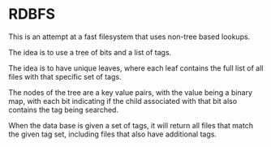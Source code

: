 # RDBFS

This is an attempt at a fast filesystem that uses non-tree based lookups.

The idea is to use a tree of bits and a list of tags.

The idea is to have unique leaves, where each leaf contains the full list
of all files with that specific set of tags.

The nodes of the tree are a key value pairs, with the value being a
binary map, with each bit indicating if the child associated with that
bit also contains the tag being searched.

When the data base is given a set of tags, it will return all files that
match the given tag set, including files that also have additional tags.
